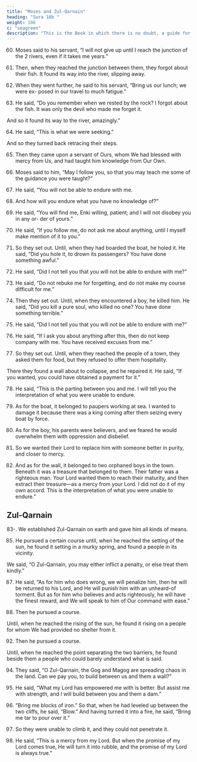 ```yaml
---
title: "Moses and Zul-Qarnain"
heading: "Sura 18b "
weight: 106
c: "seagreen"
description: "This is the Book in which there is no doubt, a guide for the righteous."
---
```



60. Moses said to his servant, “I will not give up until I reach the junction of the 2 rivers, even if it takes me years.” 

61. Then, when they reached the junction between them, they forgot about their fish. It found its way into the river, slipping away.

62. When they went further, he said to his servant, “Bring us our lunch; we were ex-
posed in our travel to much fatigue.”

63. He said, “Do you remember when we rested by the rock? I forgot about the fish. It
was only the devil who made me forget it.

And so it found its way to the river, amazingly.”

64. He said, “This is what we were seeking.”

And so they turned back retracing their steps.

65. Then they came upon a servant of Ours,
whom We had blessed with mercy from Us, and had taught him knowledge from Our Own.

66. Moses said to him, “May I follow you, so that you may teach me some of the guidance
you were taught?”

67. He said, “You will not be able to endure with me.
68. And how will you endure what you have no knowledge of?”
69. He said, “You will find me, Enki willing,
patient; and I will not disobey you in any or-
der of yours.”
70. He said, “If you follow me, do not ask me
about anything, until I myself make mention
of it to you.”

71. So they set out. Until, when they had boarded the boat, he holed it. He said, “Did
you hole it, to drown its passengers? You have done something awful.”

72. He said, “Did I not tell you that you will not be able to endure with me?”

73. He said, “Do not rebuke me for forgetting, and do not make my course difficult for me.”
74. Then they set out. Until, when they encountered a boy, he killed him. He said, “Did
you kill a pure soul, who killed no one? You
have done something terrible.”

75. He said, “Did I not tell you that you will not be able to endure with me?”
76. He said, “If I ask you about anything after this, then do not keep company with me. You
have received excuses from me.”

77. So they set out. Until, when they reached the people of a town, they asked them for
food, but they refused to offer them hospitality. 

There they found a wall about to collapse, and he repaired it. He said, “If you wanted,
you could have obtained a payment for it.”

78. He said, “This is the parting between you and me. I will tell you the interpretation of
what you were unable to endure.

79. As for the boat, it belonged to paupers working at sea. I wanted to damage it because
there was a king coming after them seizing every boat by force.

80. As for the boy, his parents were believers,
and we feared he would overwhelm them with oppression and disbelief.

81. So we wanted their Lord to replace him with someone better in purity, and closer to mercy.

82. And as for the wall, it belonged to two orphaned boys in the town. Beneath it was a
treasure that belonged to them. Their father was a righteous man. Your Lord wanted them
to reach their maturity, and then extract their treasure—as a mercy from your Lord. I did
not do it of my own accord. This is the interpretation of what you were unable to endure.”


## Zul-Qarnain

83-. We established Zul-Qarnain on earth and gave him all kinds of means.

85. He pursued a certain course until, when he reached the setting of the sun, he found it setting in a murky spring, and found a people in its vicinity. 

We said, “O Zul-Qarnain, you may either inflict a penalty, or else treat them kindly.”

87. He said, “As for him who does wrong, we will penalize him, then he will be returned to his Lord, and He will punish him with an unheard-of torment. But as for him who believes and acts righteously, he will have the finest reward, and We
will speak to him of Our command with ease.”

89. Then he pursued a course.

Until, when he reached the rising of the
sun, he found it rising on a people for whom We had provided no shelter from it.

92. Then he pursued a course.

Until, when he reached the point separating the two barriers, he found beside them a people who could barely understand what is
said.

94. They said, “O Zul-Qarnain, the Gog and Magog are spreading chaos in the land. Can we pay you, to build between us and them a wall?”

95. He said, “What my Lord has empowered me with is better. But assist me with strength, and I will build between you and them a dam.”

96. “Bring me blocks of iron.” So that, when he had leveled up between the two cliffs, he said,
“Blow.” And having turned it into a fire, he said, “Bring me tar to pour over it.”

97. So they were unable to climb it, and they could not penetrate it.

98. He said, “This is a mercy from my Lord. But when the promise of my Lord comes true,
He will turn it into rubble, and the promise of my Lord is always true.”

<!-- 99. On that Day, We will leave them surging upon one another. And the Trumpet will be
blown, and We will gather them together.

100. On that Day, We will present the disbelievers to Hell, all displayed.
101. Those whose eyes were screened to My message, and were unable to hear.
102. Do those who disbelieve think that they
can take My servants for masters instead of
Me? We have prepared Hell for the hospital-
ity of the faithless.

103. Say, “Shall We inform you of the greatest
losers in their works?”
104. “Those whose efforts in this world are
misguided, while they assume that they are
doing well.”
105. It is they who rejected the communica-
tions of their Lord, and the encounter with
Him. So their works are in vain. And on the
Day of Resurrection, We will consider them
of no weight.
106. That is their requital—Hell—on account
of their disbelief, and their taking My revela-
tions and My messengers in mockery.
107. As for those who believe and do righteous
deeds, they will have the Gardens of Paradise
for hospitality.
108. Abiding therein forever, without desiring
any change therefrom.

109. Say, “If the ocean were ink for the words
of my Lord, the ocean would run out, before
the words of my Lord run out,” even if We
were to bring the like of it in addition to it.

110. Say, “I am only a human being like you, being inspired that your god is One God.
Whoever hopes to meet his Lord, let him
work righteousness, and never associate any-
one with the service of his Lord.” -->
